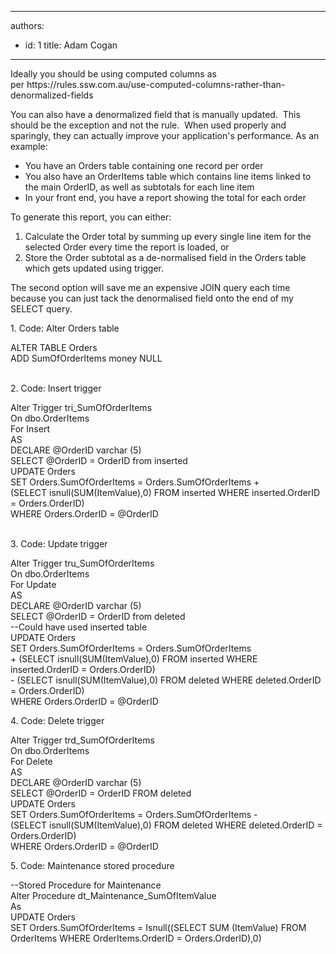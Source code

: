

---
authors:
  - id: 1
    title: Adam Cogan
---




<span class='intro'> <p>Ideally you should be using computed columns as per&#160;<a>https&#58;//rules.ssw.com.au/use-computed-columns-rather-than-denormalized-fields​</a><br></p><p>​​You can also have a denormalized field that is manually updated.&#160; This should be the exception and not the rule.&#160;&#160;When used properly and sparingly, they can actually improve your application's performance. As an example&#58;<br></p><ul><li>You have an Orders table containing one record per order</li><li>You also have an OrderItems table which contains line items linked to the main OrderID, as well as subtotals for each line item</li><li>In your&#160;front end,​ you&#160;have a report showing the total for each order​<br></li></ul> </span>

<p>To generate this report, you&#160;can either&#58;</p><ol><li>Calculate the Order total by summing up every single line item for the selected Order every time the report is loaded, or</li><li>Store the Order subtotal as a de-normalised field in the Orders table which gets updated using trigger.</li></ol><p>The second option will save me an expensive JOIN query each time because you​&#160;can just tack the denormalised field onto the end of my SELECT query.<br></p><p>​1.&#160;Code&#58; Alter Orders table​<br></p><p class="ssw15-rteElement-CodeArea">ALTER TABLE Orders<br>ADD SumOfOrderItems money NULL<br></p><p></p>    <br>2. Code&#58; Insert trigger<p class="ssw15-rteElement-CodeArea">Alter Trigger tri_SumOfOrderItems<br>On dbo.OrderItems<br>For Insert<br>AS<br>DECLARE @OrderID varchar (5)<br>SELECT @OrderID = OrderID from inserted<br>UPDATE Orders<br>SET Orders.SumOfOrderItems = Orders.SumOfOrderItems + <br>(SELECT isnull(SUM(ItemValue),0) FROM inserted WHERE inserted.OrderID = Orders.OrderID)<br>WHERE Orders.OrderID = @OrderID</p>    <br>3. Code&#58; Update trigger<p class="ssw15-rteElement-CodeArea">Alter Trigger tru_SumOfOrderItems<br>On dbo.OrderItems<br>For Update<br>AS<br>DECLARE @OrderID varchar (5)<br>SELECT @OrderID = OrderID from deleted<br>--Could have used inserted table<br>UPDATE Orders<br>SET Orders.SumOfOrderItems = Orders.SumOfOrderItems<br>+ (SELECT isnull(SUM(ItemValue),0) FROM inserted WHERE inserted.OrderID = Orders.OrderID)<br>- (SELECT isnull(SUM(ItemValue),0) FROM deleted WHERE deleted.OrderID = Orders.OrderID) <br>WHERE Orders.OrderID = @OrderID</p>4. Code&#58; Delete trigger<p class="ssw15-rteElement-CodeArea">Alter Trigger trd_SumOfOrderItems<br>On dbo.OrderItems<br>For Delete<br>AS<br>DECLARE @OrderID varchar (5)<br>SELECT @OrderID = OrderID FROM deleted<br>UPDATE Orders<br>SET Orders.SumOfOrderItems = Orders.SumOfOrderItems - <br> (SELECT isnull(SUM(ItemValue),0) FROM deleted WHERE deleted.OrderID = Orders.OrderID)<br>WHERE Orders.OrderID = @OrderID</p>5. Code&#58; Maintenance stored procedure<p class="ssw15-rteElement-CodeArea">--Stored Procedure for Maintenance<br>Alter Procedure dt_Maintenance_SumOfItemValue<br>As<br>UPDATE Orders<br>SET Orders.SumOfOrderItems = Isnull((SELECT SUM (ItemValue) FROM OrderItems WHERE OrderItems.OrderID = Orders.OrderID),0)<br></p><p></p>


